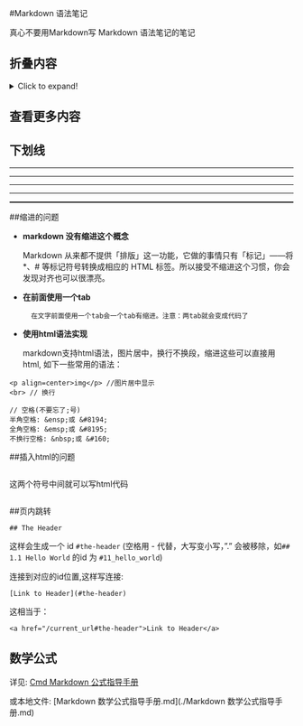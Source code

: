 #Markdown 语法笔记

真心不要用Markdown写 Markdown 语法笔记的笔记


## 折叠内容
<details>
  <summary>Click to expand!</summary>
  
## Heading

折叠内容的更多信息

1. A numbered
2. list
 * With some
 * Sub bullets
</details>

## 查看更多内容

<!-- more -->

## 下划线
---
***
___
<hr>
<hr style="border:1px solid gray"> </hr>

##缩进的问题

- **markdown 没有缩进这个概念**

	Markdown 从来都不提供「排版」这一功能，它做的事情只有「标记」——将*、# 等标记符号转换成相应的 HTML 标签。所以接受不缩进这个习惯，你会发现对齐也可以很漂亮。

- **在前面使用一个tab**
	
		在文字前面使用一个tab会一个tab有缩进。注意：两tab就会变成代码了
	
- **使用html语法实现**

	markdown支持html语法，图片居中，换行不换段，缩进这些可以直接用html, 如下一些常用的语法：

```
<p align=center>img</p> //图片居中显示
<br> // 换行

// 空格(不要忘了;号)
半角空格: &ensp;或 &#8194;
全角空格: &emsp;或 &#8195;
不换行空格: &nbsp;或 &#160;
```

##插入html的问题
```
 ```
 这两个符号中间就可以写html代码 
 ```
```

##页内跳转

```
## The Header
```

这样会生成一个 id `#the-header` (空格用 - 代替，大写变小写，”.” 会被移除，如`## 1.1 Hello World` 的id 为 `#11_hello_world`)

连接到对应的id位置,这样写连接:

```
[Link to Header](#the-header)
```

这相当于：
```
<a href="/current_url#the-header">Link to Header</a>
```



## 数学公式
详见: [Cmd Markdown 公式指导手册](https://ericp.cn/cmd)

或本地文件: [Markdown 数学公式指导手册.md](./Markdown 数学公式指导手册.md)




